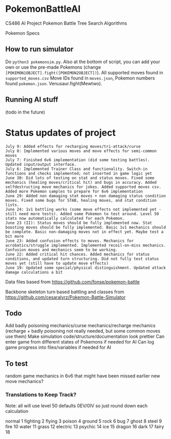 # PokemonBattleAI
CS486 AI Project Pokemon Battle Tree Search Algorithms 

Pokemon Specs

## How to run simulator
Do `python3 pokemonsim.py`. Also at the bottom of script, you can add your own or use the pre-made Pokemons (change `[POKEMON1OBJECT].fight([POKEMON2OBJECT])`).
All supported moves found in `supported_moves.csv`
Move IDs found in `moves.json`, Pokemon numbers found `pokemon.json`. Venusaur.fight(Mewtwo).


## Running AI stuff
(todo in the future)

# Status updates of project
```
July 9: Added effects for recharging moves/tri-attack/curse
July 8: Implemented various moves and move effects for semi-common moves
July 7: Finished 6v6 implementation (did some testing battles). Updated input/output interface.
July 6: Implemented Trainer Class and functionality. Switch-in functions and checks implemented; not inserted in game logic yet
June 30: Did lots of testing on stat and status moves. Fixed some mechanics (healing moves/critical hit) and bugs in accuracy. Added selfdestructing move mechanics for jokes. Added supported moves csv. Added more Pokemon samples to prepare for 6v6 implementation
June 29: Added non damaging stat moves + non damaging status condition moves. Fixed some bugs for STAB, healing moves, and stat condition lists.
June 24: 1v1 battling works (some move effects not implemented yet - still need more tests). Added some Pokemon to test around. Level 50 stats now automatically calculated for each Pokemon. 
June 23 (II): Status moves should be fully implemented now. Stat boosting moves should be fully implemented. Basic 1v1 mechanics should be complete. Basic non-damaging moves not in effect yet. Maybe test a bit more
June 23: Added confusion effects to moves. Mechanics for acrobatics/struggle implemented. Implemented recoil-on-miss mechanics. Confusion moves and mechanics seem to be working.
June 22: Added critical hit chances. Added mechanics for status conditions, and updated turn structuring. Did not fully test status moves yet (still have to update move effects)
June 19: Updated some special/physical distinguishment. Updated attack damage calculations a bit
```

Data files based from https://github.com/fonse/pokemon-battle

Backbone skeleton turn based battling and classes from https://github.com/cesaralvrz/Pokemon-Battle-Simulator

## Todo
Add badly poisoning mechanics/curse mechanics/recharge mechanics (recharge + badly poisoning not really needed, but some common moves use them)
Make simulation code/structure/documentation look prettier
Can enter game from different states of Pokemons if needed for AI
Can log game progress into files/variables if needed for AI

## To test
random game mechanics in 6v6 that might have been missed earlier
new move mechanics?

### Translations to Keep Track?
Note: all will use level 50 defaults 0EV/0IV so just round down each calculation

normal 1
fighting 2
flying 3
poison 4
ground 5
rock 6
bug 7
ghost 8
steel 9
fire 10
water 11
grass 12
electric 13
psychic 14
ice 15
dragon 16
dark 17
fairy 18